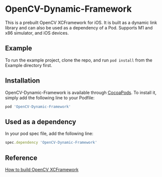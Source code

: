 # OpenCV-Dynamic-Framework

This is a prebuilt OpenCV XCFramework for iOS. It is built as a dynamic link library and can also be used as a dependency of a Pod. Supports M1 and x86 simulator, and iOS devices.

## Example

To run the example project, clone the repo, and run `pod install` from the Example directory first.

## Installation

OpenCV-Dynamic-Framework is available through [CocoaPods](https://cocoapods.org). To install
it, simply add the following line to your Podfile:

```ruby
pod 'OpenCV-Dynamic-Framework'
```

## Used as a dependency

In your pod spec file, add the following line:

```ruby
spec.dependency 'OpenCV-Dynamic-Framework'
```

## Reference

[How to build OpenCV XCFramework](BUILD.md)
